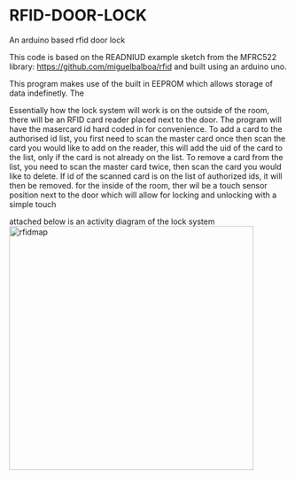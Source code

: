 # RFID-DOOR-LOCK
An arduino based rfid door lock

This code is based on the READNIUD example sketch from the MFRC522 library: https://github.com/miguelbalboa/rfid and built using an arduino uno.

This program makes use of the built in EEPROM which allows storage of data indefinetly. The 

Essentially how the lock system will work is on the outside of the room, there will be an RFID card reader placed next to the door. The program will have the masercard id hard coded in for convenience. To add a card to the authorised id list, you first need to scan the master card once then scan the card you would like to add on the reader, this will add the uid of the card to the list, only if the card is not already on the list. To remove a card from the list, you need to scan the master card twice, then scan the card you would like to delete. If id of the scanned card is on the list of authorized ids, it will then be removed.
for the inside of the room, ther wil be a touch sensor position next to the door which will allow for locking and unlocking 
with a simple touch


attached below is an activity diagram of the lock system
<img width="441" alt="rfidmap" src="https://user-images.githubusercontent.com/58381410/136876874-9b2fba10-d758-4c68-892c-76ac9421513f.png">
